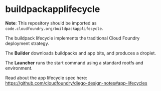 # buildpackapplifecycle 

**Note**: This repository should be imported as `code.cloudfoundry.org/buildpackapplifecycle`.

The buildpack lifecycle implements the traditional Cloud Foundry deployment
strategy.

The **Builder** downloads buildpacks and app bits, and produces a droplet.

The **Launcher** runs the start command using a standard rootfs and
environment.

Read about the app lifecycle spec here: https://github.com/cloudfoundry/diego-design-notes#app-lifecycles
